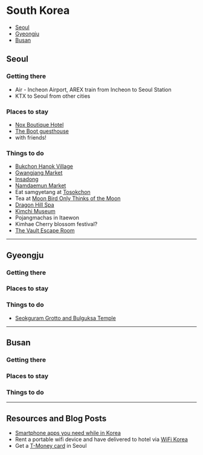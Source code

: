 # South Korea

* [Seoul](#seoul)
* [Gyeongju](#gyeongju)
* [Busan](#busan)

## <a name="seoul"></a> Seoul

### Getting there

* Air - Incheon Airport, AREX train from Incheon to Seoul Station
* KTX to Seoul from other cities

### Places to stay

* [Nox Boutique Hotel](http://www.agoda.com/nox-boutique-hotel/hotel/seoul-kr.html)
* [The Boot guesthouse](http://www.agoda.com/the-boot-guesthouse/hotel/seoul-kr.html)
* with friends!

### Things to do

* [Bukchon Hanok Village](http://english.visitkorea.or.kr/enu/SI/SI_EN_3_1_1_1.jsp?cid=561382)
* [Gwangjang Market](http://www.tripadvisor.com/Attraction_Review-g294197-d1552278-Reviews-Gwangjang_Market-Seoul.html)
* [Insadong](http://www.tripadvisor.com/Attraction_Review-g294197-d592506-Reviews-Insadong-Seoul.html)
* [Namdaemun Market](http://www.tripadvisor.com/Attraction_Review-g294197-d324907-Reviews-Namdaemun_Market-Seoul.html)
* Eat samgyetang at [Tosokchon](http://www.tripadvisor.com/Restaurant_Review-g294197-d1174982-Reviews-Tosokchon-Seoul.html)
* Tea at [Moon Bird Only Thinks of the Moon](http://thesoulofseoul.net/2014/03/24/5894/)
* [Dragon Hill Spa](http://www.tripadvisor.com/Attraction_Review-g294197-d1641304-Reviews-Dragonhill_Spa_Resort-Seoul.html)
* [Kimchi Museum](http://english.visitkorea.or.kr/enu/SI/SI_EN_3_1_1_1.jsp?cid=268153)
* Pojangmachas in Itaewon
* Kimhae Cherry blossom festival?
* [The Vault Escape Room](http://www.myseoulsearching.com/2015/06/the-vault-escape-rooms-hongdae.html)

<hr />

## <a name="gyeongju"></a> Gyeongju

### Getting there

### Places to stay

### Things to do

* [Seokguram Grotto and Bulguksa Temple](http://whc.unesco.org/en/list/736)

<hr />

## <a name="busan"></a> Busan

### Getting there

### Places to stay

### Things to do

<hr />

## Resources and Blog Posts

* [Smartphone apps you need while in Korea](http://zannahinkorea.blogspot.com/2014/07/smartphone-apps-you-need-while-in-korea.html)
* Rent a portable wifi device and have delivered to hotel via [WiFi Korea](http://wifi-korea.com/Referral.html)
* Get a [T-Money card](http://english.visitkorea.or.kr/enu/TR/TR_EN_5_4.jsp) in Seoul
